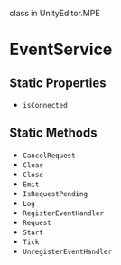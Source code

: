 class in UnityEditor.MPE
# EventService

## Static Properties
- `isConnected`
## Static Methods
- `CancelRequest`
- `Clear`
- `Close`
- `Emit`
- `IsRequestPending`
- `Log`
- `RegisterEventHandler`
- `Request`
- `Start`
- `Tick`
- `UnregisterEventHandler`
